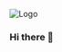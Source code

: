 ![Logo](https://dev-to-uploads.s3.amazonaws.com/uploads/articles/th5xamgrr6se0x5ro4g6.png)
### Hi there 👋

<!--
**PasinduUpendra/PasinduUpendra** is a ✨ _special_ ✨ repository because its `README.md` (this file) appears on your GitHub profile.

Here are some ideas to get you started:

- 🔭 I’m currently working on ...
- 🌱 I’m currently learning ...
- 👯 I’m looking to collaborate on ...
- 🤔 I’m looking for help with ...
- 💬 Ask me about ...
- 📫 How to reach me: ...
- 😄 Pronouns: ...
- ⚡ Fun fact: ...
-->

